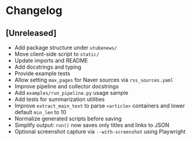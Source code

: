# Changelog

## [Unreleased]
- Add package structure under `utubenews/`
- Move client-side script to `static/`
- Update imports and README
- Add docstrings and typing
- Provide example tests
- Allow setting `max_pages` for Naver sources via `rss_sources.yaml`
- Improve pipeline and collector docstrings
- Add `examples/run_pipeline.py` usage sample
- Add tests for summarization utilities
- Improve `extract_main_text` to parse `<article>` containers and lower
  default `min_len` to 10
- Normalize generated scripts before saving
- Simplify output: `run()` now saves only titles and links to JSON
- Optional screenshot capture via `--with-screenshot` using Playwright

